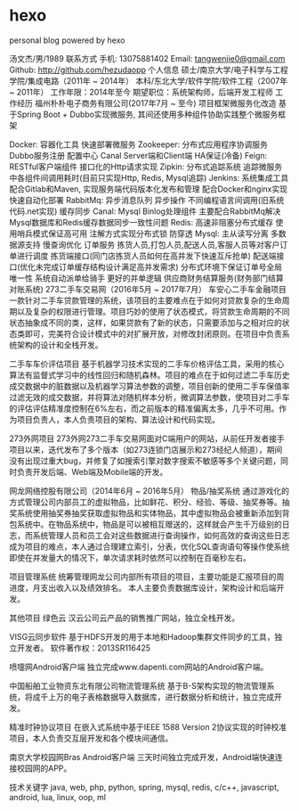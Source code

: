 # hexo
personal blog powered by hexo



汤文杰/男/1989
联系方式
手机: 13075881402
Email: tangwenjie0@gmail.com
Github: http://github.com/hezudaopp
个人信息
硕士/南京大学/电子科学与工程学院/集成电路（2011年 ~ 2014年）
本科/东北大学/软件学院/软件工程（2007年 ~ 2011年）
工作年限：2014年至今
期望职位：系统架构师，后端开发工程师
工作经历
福州朴朴电子商务有限公司(2017年7月 ~ 至今)
项目框架微服务化改造
基于Spring Boot + Dubbo实现微服务, 其间还使用多种组件协助实践整个微服务框架

Docker: 容器化工具
快速部署微服务
Zookeeper: 分布式应用程序协调服务
Dubbo服务注册
配置中心
Canal Server端和Client端 HA保证(冷备)
Feign: RESTful客户端组件
接口化的Http请求实现
Zipkin: 分布式追踪系统
追踪微服务中各组件间调用耗时(目前只实现Http, Redis, Mysql追踪)
Jenkins: 系统集成工具
配合Gitlab和Maven, 实现服务端代码版本化发布和管理
配合Docker和nginx实现快速自动化部署
RabbitMq: 异步消息队列
异步操作
不同编程语言间调用(旧系统代码.net实现)
缓存同步
Canal: Mysql Binlog处理组件
主要配合RabbitMq解决Mysql数据库和Redis缓存数据同步一致性问题
Redis: 高速非阻塞分布式缓存
使用哨兵模式保证高可用
注解方式实现分布式锁
防穿透
Mysql:
主从读写分离
多数据源支持
慢查询优化
订单服务
拣货人员,打包人员,配送人员,客服人员等对客户订单进行调度
拣货端接口(同门店拣货人员如何在高并发下快速互斥抢单)
配送端接口(优化未完成订单缓存结构设计满足高并发需求)
分布式环境下保证订单号全局唯一性
系统自动派单给骑手
更好的并单逻辑
供应商财务结算服务(财务部门结算对账系统)
273二手车交易网（2016年5月 ~ 2017年7月）
车安心二手车金融项目
一款针对二手车贷款管理的系统，该项目的主要难点在于如何对贷款复杂的生命周期以及复杂的权限进行管理。项目巧妙的使用了状态模式，将贷款生命周期的不同状态抽象成不同的类，这样，如果贷款有了新的状态，只需要添加与之相对应的状态类即可，完美符合设计模式中的对扩展开放，对修改封闭原则。在项目中负责系统架构的设计和全栈开发。

二手车车价评估项目
基于机器学习技术实现的二手车价格评估工具，采用的核心算法有监督式学习中的线性回归和随机森林。项目的难点在于如何过滤二手车历史成交数据中的脏数据以及机器学习算法参数的调整，项目创新的使用二手车保值率过滤无效的成交数据，并将算法对随机样本分析，微调算法参数，使项目对二手车的评估评估精准度控制在6%左右，而之前版本的精准偏离太多，几乎不可用。作为项目负责人，本人负责项目的架构、算法设计和代码实现。

273外网项目
273外网273二手车交易网面对C端用户的网站，从前任开发者接手项目以来，迭代发布了多个版本（如273连锁门店展示和273经纪人频道），期间没有出现过重大bug，并修复了如搜索引擎对数字搜索不敏感等多个关键问题，同时负责开发后端、Web端及Mobile端的开发。

网龙网络控股有限公司（2014年6月 ~ 2016年5月）
物品/抽奖系统
通过游戏化的方式管理公司内部员工的虚拟物品，比如鲜花、积分、经验、等级、抽奖券等。抽奖系统使用抽奖券抽奖获取虚拟物品和实体物品，其中虚拟物品会被重新添加到背包系统中。在物品系统中，物品是可以被相互赠送的，这样就会产生千万级别的日志，而系统管理人员和员工会对这些数据进行查询操作，如何高效的查询这些日志成为项目的难点，本人通过合理建立索引，分表，优化SQL查询语句等操作使系统即使在并发量大的情况下，单次请求耗时依然可以控制在百毫秒左右。

项目管理系统
统筹管理网龙公司内部所有项目的项目，主要功能是汇报项目的周进度，月支出收入以及绩效排名。 本人主要负责数据库设计，架构设计和后端开发。

其他项目
绿色云
汉云公司云产品的销售推广网站，独立全栈开发。

VISG云同步软件
基于HDFS开发的用于本地和Hadoop集群文件同步的工具，独立开发者。 软件著作权：2013SR116425

喷嚏网Android客户端
独立完成www.dapenti.com网站的Android客户端。

中国船舶工业物资东北有限公司物流管理系统
基于B-S架构实现的物流管理系统，将成千上万的电子表格数据导入数据库，进行数据分析和统计，独立完成开发。

精准时钟协议项目
在嵌入式系统中基于IEEE 1588 Version 2协议实现的时钟校准项目，本人负责交互层开发和各个模块间通信。

南京大学校园网Bras Android客户端
三天时间独立完成开发，Android端快速连接校园网的APP。

技术关键字
java, web, php, python, spring, mysql, redis, c/c++, javascript, android, lua, linux, oop, ml
